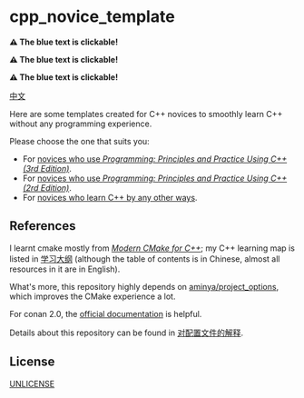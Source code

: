 # cpp_novice_template

**:warning: The blue text is clickable!**

**:warning: The blue text is clickable!**

**:warning: The blue text is clickable!**

[中文](请读我.md)

Here are some templates created for C++ novices to smoothly learn C++ without any programming experience.

Please choose the one that suits you:

- For [novices who use *Programming: Principles and Practice Using C++ (3rd Edition)*](https://github.com/FeignClaims/cpp_novice_template/tree/ppp3).
- For [novices who use *Programming: Principles and Practice Using C++ (2rd Edition)*](https://github.com/FeignClaims/cpp_novice_template/tree/ppp2).
- For [novices who learn C++ by any other ways](https://github.com/FeignClaims/cpp_novice_template/tree/ordinary).

## References

I learnt cmake mostly from [*Modern CMake for C++*](https://github.com/PacktPublishing/Modern-CMake-for-Cpp); my C++ learning map is listed in [学习大纲](https://question-board.readthedocs.io/learning_map/main.html) (although the table of contents is in Chinese, almost all resources in it are in English).

What's more, this repository highly depends on [aminya/project_options](https://github.com/aminya/project_options), which improves the CMake experience a lot.

For conan 2.0, the [official documentation](https://docs.conan.io/2.0/index.html) is helpful.

Details about this repository can be found in [对配置文件的解释](https://vscode-cpp-starter.readthedocs.io/appendix/explain.html).

## License

[UNLICENSE](UNLICENSE)
